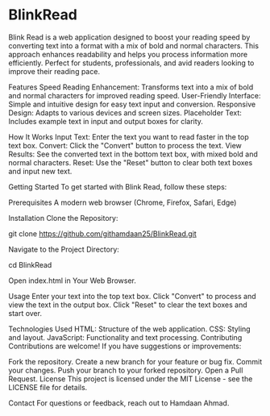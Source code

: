 # BlinkRead
Blink Read is a web application designed to boost your reading speed by converting text into a format with a mix of bold and normal characters. This approach enhances readability and helps you process information more efficiently. Perfect for students, professionals, and avid readers looking to improve their reading pace.

 <!-- Add a screenshot of your app here -->

Features
Speed Reading Enhancement: Transforms text into a mix of bold and normal characters for improved reading speed.
User-Friendly Interface: Simple and intuitive design for easy text input and conversion.
Responsive Design: Adapts to various devices and screen sizes.
Placeholder Text: Includes example text in input and output boxes for clarity.

How It Works
Input Text: Enter the text you want to read faster in the top text box.
Convert: Click the "Convert" button to process the text.
View Results: See the converted text in the bottom text box, with mixed bold and normal characters.
Reset: Use the "Reset" button to clear both text boxes and input new text.

Getting Started
To get started with Blink Read, follow these steps:

Prerequisites
A modern web browser (Chrome, Firefox, Safari, Edge)

Installation
Clone the Repository:

git clone https://github.com/githamdaan25/BlinkRead.git

Navigate to the Project Directory:

cd BlinkRead

Open index.html in Your Web Browser.


Usage
Enter your text into the top text box.
Click "Convert" to process and view the text in the output box.
Click "Reset" to clear the text boxes and start over.

Technologies Used
HTML: Structure of the web application.
CSS: Styling and layout.
JavaScript: Functionality and text processing.
Contributing
Contributions are welcome! If you have suggestions or improvements:

Fork the repository.
Create a new branch for your feature or bug fix.
Commit your changes.
Push your branch to your forked repository.
Open a Pull Request.
License
This project is licensed under the MIT License - see the LICENSE file for details.

Contact
For questions or feedback, reach out to Hamdaan Ahmad.
